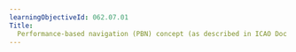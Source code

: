 ```yaml
---
learningObjectiveId: 062.07.01
Title:
  Performance-based navigation (PBN) concept (as described in ICAO Doc 9613.
---
```



